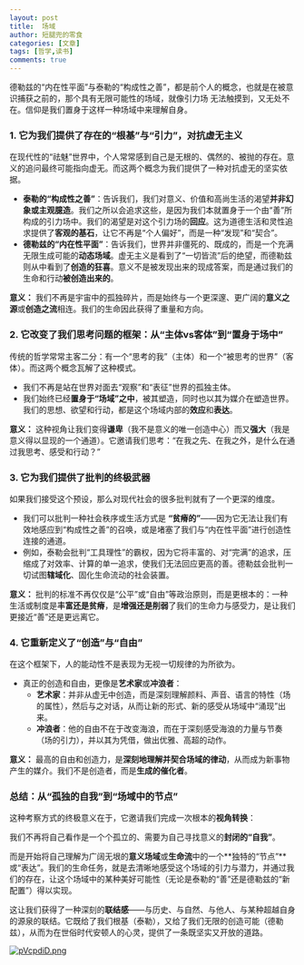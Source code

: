 ```yaml
---
layout: post
title:  场域
author: 短腿兜的零食
categories: [文章]
tags: [哲学,读书]
comments: true
---
```


德勒兹的“内在性平面”与泰勒的“构成性之善”，都是前个人的概念，也就是在被意识捕获之前的，那个具有无限可能性的场域，就像引力场 无法触摸到，又无处不在。信仰是我们置身于这样一种场域中来理解自身。

### 1. 它为我们提供了存在的“根基”与“引力”，对抗虚无主义

在现代性的“祛魅”世界中，个人常常感到自己是无根的、偶然的、被抛的存在。意义的追问最终可能指向虚无。而这两个概念为我们提供了一种对抗虚无的坚实依据。

-   **泰勒的“构成性之善”**：告诉我们，我们对意义、价值和高尚生活的渴望**并非幻象或主观臆造**。我们之所以会追求这些，是因为我们本就置身于一个由“善”所构成的引力场中。我们的渴望是对这个引力场的**回应**。这为道德生活和灵性追求提供了**客观的基石**，让它不再是“个人偏好”，而是一种“发现”和“契合”。
-   **德勒兹的“内在性平面”**：告诉我们，世界并非僵死的、既成的，而是一个充满无限生成可能的**动态场域**。虚无主义是看到了“一切皆流”后的绝望，而德勒兹则从中看到了**创造的狂喜**。意义不是被发现出来的现成答案，而是通过我们的生命和行动**被创造出来的**。

**意义：** 我们不再是宇宙中的孤独碎片，而是始终与一个更深邃、更广阔的**意义之源**或**创造之流**相连。我们的生命因此获得了重量和方向。

### 2. 它改变了我们思考问题的框架：从“主体vs客体”到“置身于场中”

传统的哲学常常主客二分：有一个“思考的我”（主体）和一个“被思考的世界”（客体）。而这两个概念瓦解了这种模式。

-   我们不再是站在世界对面去“观察”和“表征”世界的孤独主体。
-   我们始终已经**置身于“场域”之中**，被其塑造，同时也以其为媒介在塑造世界。我们的思想、欲望和行动，都是这个场域内部的**效应**和**表达**。

**意义：** 这种视角让我们变得**谦卑**（我不是意义的唯一创造中心）而又**强大**（我是意义得以显现的一个通道）。它邀请我们思考：“在我之先、在我之外，是什么在通过我思考、感受和行动？”

### 3. 它为我们提供了批判的终极武器

如果我们接受这个预设，那么对现代社会的很多批判就有了一个更深的维度。

-   我们可以批判一种社会秩序或生活方式是 **“贫瘠的”**——因为它无法让我们有效地感应到“构成性之善”的召唤，或是堵塞了我们与“内在性平面”进行创造性连接的通道。
-   例如，泰勒会批判“工具理性”的霸权，因为它将丰富的、对“完满”的追求，压缩成了对效率、计算的单一追求，使我们无法回应更高的善。德勒兹会批判一切试图**辖域化**、固化生命流动的社会装置。

**意义：** 批判的标准不再仅仅是“公平”或“自由”等政治原则，而是更根本的：一种生活或制度是**丰富还是贫瘠**，是**增强还是削弱**了我们的生命力与感受力，是让我们更接近“善”还是更远离它。

### 4. 它重新定义了“创造”与“自由”

在这个框架下，人的能动性不是表现为无视一切规律的为所欲为。

-   真正的创造和自由，更像是**艺术家**或**冲浪者**：
    -   **艺术家**：并非从虚无中创造，而是深刻理解颜料、声音、语言的特性（场的属性），然后与之对话，从而让新的形式、新的感受从场域中“涌现”出来。
    -   **冲浪者**：他的自由不在于改变海浪，而在于深刻感受海浪的力量与节奏（场的引力），并以其为凭借，做出优雅、高超的动作。

**意义：** 最高的自由和创造力，是**深刻地理解并契合场域的律动**，从而成为新事物产生的媒介。我们不是创造者，而是**生成的催化者**。

### 总结：从“孤独的自我”到“场域中的节点”

这种考察方式的终极意义在于，它邀请我们完成一次根本的**视角转换**：

我们不再将自己看作是一个个孤立的、需要为自己寻找意义的**封闭的“自我”**。

而是开始将自己理解为广阔无垠的**意义场域**或**生命流**中的一个**独特的“节点”**或“表达”。我们的生命任务，就是去清晰地感受这个场域的引力与潜力，并通过我们的存在，让这个场域中的某种美好可能性（无论是泰勒的“善”还是德勒兹的“新配置”）得以实现。

这让我们获得了一种深刻的**联结感**——与历史、与自然、与他人、与某种超越自身的源泉的联结。它既给了我们根基（泰勒），又给了我们无限的创造可能（德勒兹），从而为在世俗时代安顿人的心灵，提供了一条既坚实又开放的道路。

[![pVcpdiD.png](https://s21.ax1x.com/2025/08/29/pVcpdiD.png)](https://imgse.com/i/pVcpdiD)